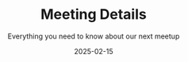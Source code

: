 ---
title: 'Meeting Details'
subtitle: 'Everything you need to know about our next meetup'
date: '2025-02-15'
when_where:
  date: 'Saturday, February the 15th 2025'
  location: 'Betahaus, Rudi-Dutschke-Straße 23, 10969 Berlin'
  time: '1:00 PM - 8:00 PM'
schedule:
  - time: '1:00 PM'
    description: 'Doors Open & Registration'
  - time: '2:00 PM'
    description: 'Welcome & Introduction'
  - time: '3:00 PM - 6:00 PM'
    description: 'Interactive Sessions'
  - time: '6:00 PM - 8:00 PM'
    description: 'Networking & Close'
people:
  - name: 'John Doe'
    link1: 'https://github.com/johndoe'
    link2: 'https://twitter.com/johndoe'
    bio: 'Creative technologist specializing in music software and interactive installations'
    picture: '/assets/people/john-doe.jpg'
  - name: 'Jane Smith'
    link1: 'https://github.com/janesmith'
    link2: 'https://instagram.com/janesmith'
    bio: 'Sound designer and Max/MSP expert with focus on generative music'
    picture: '/assets/people/jane-smith.jpg'
--- 